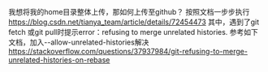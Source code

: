 我想将我的home目录整体上传，那如何上传至github？
按照文档一步步执行
https://blog.csdn.net/tianya_team/article/details/72454473
其中，遇到了git fetch 或git pull时提示error：refusing to merge unrelated histories.
参考如下文档，加入--allow-unrelated-histories解决
https://stackoverflow.com/questions/37937984/git-refusing-to-merge-unrelated-histories-on-rebase
